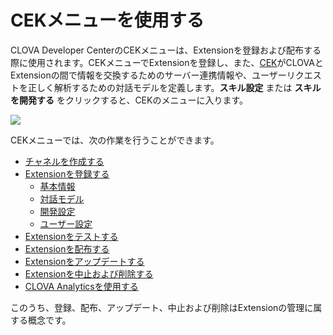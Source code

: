 # CEKメニューを使用する

CLOVA Developer CenterのCEKメニューは、Extensionを登録および配布する際に使用されます。CEKメニューでExtensionを登録し、また、[CEK](/CEK/CEK_Overview.md#WhatisCEK)がCLOVAとExtensionの間で情報を交換するためのサーバー連携情報や、ユーザーリクエストを正しく解析するための対話モデルを定義します。**スキル設定** または **スキルを開発する** をクリックすると、CEKのメニューに入ります。

![](/DevConsole/Assets/Images/DevConsole-Console_Home.png)

CEKメニューでは、次の作業を行うことができます。

* [チャネルを作成する](/DevConsole/Guides/CEK/Create_Channel.md)
* [Extensionを登録する](/DevConsole/Guides/CEK/Register_Extension.md)
  * [基本情報](/DevConsole/Guides/CEK/Register_Extension.md#InputSkillInfo)
  * [対話モデル](/DevConsole/Guides/CEK/Register_Extension.md#RegisterInteractionModel)
  * [開発設定](/DevConsole/Guides/CEK/Register_Extension.md#SetDevConfiguration)
  * [ユーザー設定](/DevConsole/Guides/CEK/Register_Extension.md#SetUserConfiguration)
* [Extensionをテストする](/DevConsole/Guides/CEK/Test_Extension.md)
* [Extensionを配布する](/DevConsole/Guides/CEK/Deploy_Extension.md)
* [Extensionをアップデートする](/DevConsole/Guides/CEK/Update_Extension.md)
* [Extensionを中止および削除する](/DevConsole/Guides/CEK/Remove_Extension.md)
* [CLOVA Analyticsを使用する](/DevConsole/Guides/CEK/Use_Analytics.md)

このうち、登録、配布、アップデート、中止および削除はExtensionの管理に属する概念です。
